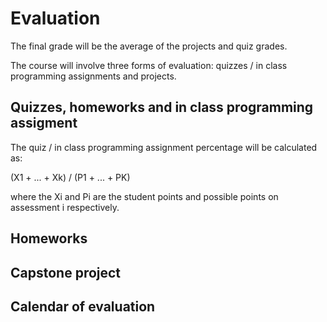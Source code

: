 # Evaluation

The final grade will be the average of the projects and quiz grades.

The course will involve three forms of evaluation: quizzes / in class programming assignments and projects.

## Quizzes, homeworks and in class programming assigment 

The quiz / in class programming assignment percentage will be calculated as: 

(X1 + ... + Xk) / (P1 + ... + PK) 

where the Xi and Pi are the student points and possible points on assessment i respectively.

## Homeworks

## Capstone project

## Calendar of evaluation



